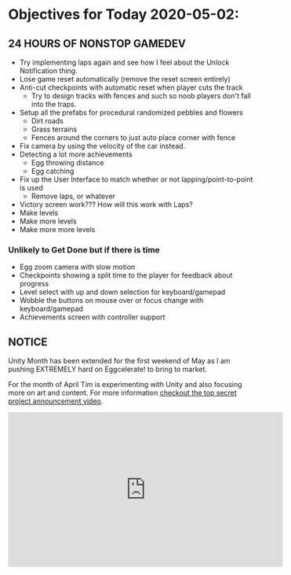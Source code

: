 # Objectives for Today 2020-05-02:

## 24 HOURS OF NONSTOP GAMEDEV

- Try implementing laps again and see how I feel about the Unlock Notification thing.
- Lose game reset automatically (remove the reset screen entirely)
- Anti-cut checkpoints with automatic reset when player cuts the track
  - Try to design tracks with fences and such so noob players don't fall into the traps.
- Setup all the prefabs for procedural randomized pebbles and flowers
  - Dirt roads
  - Grass terrains
  - Fences around the corners to just auto place corner with fence
- Fix camera by using the velocity of the car instead.
- Detecting a lot more achievements
  - Egg throwing distance
  - Egg catching
- Fix up the User Interface to match whether or not lapping/point-to-point is used
  - Remove laps, or whatever
- Victory screen work??? How will this work with Laps?
- Make levels
- Make more levels
- Make more more levels
    
### Unlikely to Get Done but if there is time
- Egg zoom camera with slow motion
- Checkpoints showing a split time to the player for feedback about progress
- Level select with up and down selection for keyboard/gamepad
- Wobble the buttons on mouse over or focus change with keyboard/gamepad
- Achievements screen with controller support

## NOTICE

Unity Month has been extended for the first weekend of May as I am pushing EXTREMELY hard on Eggcelerate! to bring to market.

For the month of April Tim is experimenting with Unity and also focusing more on art and content. For more information [checkout the top secret project announcement video](https://www.youtube.com/embed/OxdgkWX8rZ0).

<iframe width="560" height="315" src="https://www.youtube.com/embed/OxdgkWX8rZ0" frameborder="0" allow="accelerometer; autoplay; encrypted-media; gyroscope; picture-in-picture" allowfullscreen></iframe>
